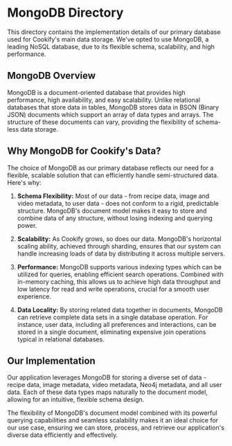 # MongoDB Directory

This directory contains the implementation details of our primary database used for Cookify's main data storage. We've opted to use MongoDB, a leading NoSQL database, due to its flexible schema, scalability, and high performance.

## MongoDB Overview

MongoDB is a document-oriented database that provides high performance, high availability, and easy scalability. Unlike relational databases that store data in tables, MongoDB stores data in BSON (Binary JSON) documents which support an array of data types and arrays. The structure of these documents can vary, providing the flexibility of schema-less data storage. 

## Why MongoDB for Cookify's Data?

The choice of MongoDB as our primary database reflects our need for a flexible, scalable solution that can efficiently handle semi-structured data. Here's why:

1. **Schema Flexibility:** Most of our data - from recipe data, image and video metadata, to user data - does not conform to a rigid, predictable structure. MongoDB's document model makes it easy to store and combine data of any structure, without losing indexing and querying power. 

2. **Scalability:** As Cookify grows, so does our data. MongoDB's horizontal scaling ability, achieved through sharding, ensures that our system can handle increasing loads of data by distributing it across multiple servers.

3. **Performance:** MongoDB supports various indexing types which can be utilized for queries, enabling efficient search operations. Combined with in-memory caching, this allows us to achieve high data throughput and low latency for read and write operations, crucial for a smooth user experience.

4. **Data Locality:** By storing related data together in documents, MongoDB can retrieve complete data sets in a single database operation. For instance, user data, including all preferences and interactions, can be stored in a single document, eliminating expensive join operations typical in relational databases.

## Our Implementation

Our application leverages MongoDB for storing a diverse set of data - recipe data, image metadata, video metadata, Neo4j metadata, and all user data. Each of these data types maps naturally to the document model, allowing for an intuitive, flexible schema design. 

The flexibility of MongoDB's document model combined with its powerful querying capabilities and seamless scalability makes it an ideal choice for our use case, ensuring we can store, process, and retrieve our application's diverse data efficiently and effectively.
